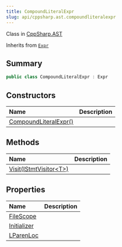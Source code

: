 ```yaml
---
title: CompoundLiteralExpr
slug: api/cppsharp.ast.compoundliteralexpr
---
```

Class in [CppSharp.AST](/api/cppsharp/ast)

Inherits from [`Expr`](/api/cppsharp/ast/expr)

## Summary



```csharp
public class CompoundLiteralExpr : Expr
```

## Constructors

|Name|Description|
|:---|:---|
|[CompoundLiteralExpr\(\)](/api/cppsharp/ast/compoundliteralexpr//ctor)||

## Methods

|Name|Description|
|:---|:---|
|[Visit\(IStmtVisitor\<T\>\)](/api/cppsharp/ast/compoundliteralexpr/visit)||

## Properties

|Name|Description|
|:---|:---|
|[FileScope](/api/cppsharp/ast/compoundliteralexpr/filescope)||
|[Initializer](/api/cppsharp/ast/compoundliteralexpr/initializer)||
|[LParenLoc](/api/cppsharp/ast/compoundliteralexpr/lparenloc)||

